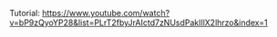 Tutorial: https://www.youtube.com/watch?v=bP9zQyoYP28&list=PLrT2fbyJrAIctd7zNUsdPakIllX2lhrzo&index=1
